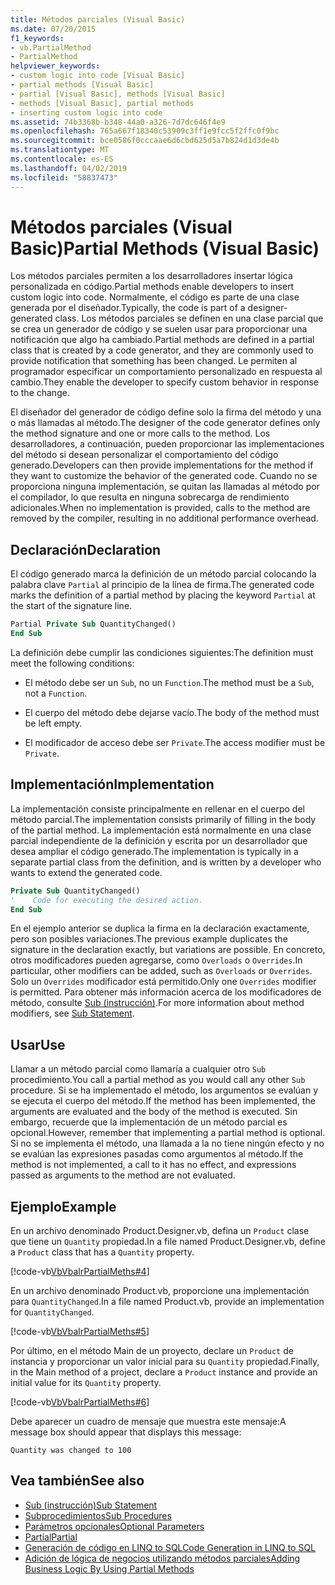 ```yaml
---
title: Métodos parciales (Visual Basic)
ms.date: 07/20/2015
f1_keywords:
- vb.PartialMethod
- PartialMethod
helpviewer_keywords:
- custom logic into code [Visual Basic]
- partial methods [Visual Basic]
- partial [Visual Basic], methods [Visual Basic]
- methods [Visual Basic], partial methods
- inserting custom logic into code
ms.assetid: 74b3368b-b348-44a0-a326-7d7dc646f4e9
ms.openlocfilehash: 765a667f18340c53909c3ff1e9fcc5f2ffc0f9bc
ms.sourcegitcommit: bce0586f0cccaae6d6cbd625d5a7b824d1d3de4b
ms.translationtype: MT
ms.contentlocale: es-ES
ms.lasthandoff: 04/02/2019
ms.locfileid: "58837473"
---
```

# <a name="partial-methods-visual-basic"></a><span data-ttu-id="39c83-102">Métodos parciales (Visual Basic)</span><span class="sxs-lookup"><span data-stu-id="39c83-102">Partial Methods (Visual Basic)</span></span>
<span data-ttu-id="39c83-103">Los métodos parciales permiten a los desarrolladores insertar lógica personalizada en código.</span><span class="sxs-lookup"><span data-stu-id="39c83-103">Partial methods enable developers to insert custom logic into code.</span></span> <span data-ttu-id="39c83-104">Normalmente, el código es parte de una clase generada por el diseñador.</span><span class="sxs-lookup"><span data-stu-id="39c83-104">Typically, the code is part of a designer-generated class.</span></span> <span data-ttu-id="39c83-105">Los métodos parciales se definen en una clase parcial que se crea un generador de código y se suelen usar para proporcionar una notificación que algo ha cambiado.</span><span class="sxs-lookup"><span data-stu-id="39c83-105">Partial methods are defined in a partial class that is created by a code generator, and they are commonly used to provide notification that something has been changed.</span></span> <span data-ttu-id="39c83-106">Le permiten al programador especificar un comportamiento personalizado en respuesta al cambio.</span><span class="sxs-lookup"><span data-stu-id="39c83-106">They enable the developer to specify custom behavior in response to the change.</span></span>  
  
 <span data-ttu-id="39c83-107">El diseñador del generador de código define solo la firma del método y una o más llamadas al método.</span><span class="sxs-lookup"><span data-stu-id="39c83-107">The designer of the code generator defines only the method signature and one or more calls to the method.</span></span> <span data-ttu-id="39c83-108">Los desarrolladores, a continuación, pueden proporcionar las implementaciones del método si desean personalizar el comportamiento del código generado.</span><span class="sxs-lookup"><span data-stu-id="39c83-108">Developers can then provide implementations for the method if they want to customize the behavior of the generated code.</span></span> <span data-ttu-id="39c83-109">Cuando no se proporciona ninguna implementación, se quitan las llamadas al método por el compilador, lo que resulta en ninguna sobrecarga de rendimiento adicionales.</span><span class="sxs-lookup"><span data-stu-id="39c83-109">When no implementation is provided, calls to the method are removed by the compiler, resulting in no additional performance overhead.</span></span>  
  
## <a name="declaration"></a><span data-ttu-id="39c83-110">Declaración</span><span class="sxs-lookup"><span data-stu-id="39c83-110">Declaration</span></span>  
 <span data-ttu-id="39c83-111">El código generado marca la definición de un método parcial colocando la palabra clave `Partial` al principio de la línea de firma.</span><span class="sxs-lookup"><span data-stu-id="39c83-111">The generated code marks the definition of a partial method by placing the keyword `Partial` at the start of the signature line.</span></span>  
  
```vb  
Partial Private Sub QuantityChanged()  
End Sub  
```  
  
 <span data-ttu-id="39c83-112">La definición debe cumplir las condiciones siguientes:</span><span class="sxs-lookup"><span data-stu-id="39c83-112">The definition must meet the following conditions:</span></span>  
  
-   <span data-ttu-id="39c83-113">El método debe ser un `Sub`, no un `Function`.</span><span class="sxs-lookup"><span data-stu-id="39c83-113">The method must be a `Sub`, not a `Function`.</span></span>  
  
-   <span data-ttu-id="39c83-114">El cuerpo del método debe dejarse vacío.</span><span class="sxs-lookup"><span data-stu-id="39c83-114">The body of the method must be left empty.</span></span>  
  
-   <span data-ttu-id="39c83-115">El modificador de acceso debe ser `Private`.</span><span class="sxs-lookup"><span data-stu-id="39c83-115">The access modifier must be `Private`.</span></span>  
  
## <a name="implementation"></a><span data-ttu-id="39c83-116">Implementación</span><span class="sxs-lookup"><span data-stu-id="39c83-116">Implementation</span></span>  
 <span data-ttu-id="39c83-117">La implementación consiste principalmente en rellenar en el cuerpo del método parcial.</span><span class="sxs-lookup"><span data-stu-id="39c83-117">The implementation consists primarily of filling in the body of the partial method.</span></span> <span data-ttu-id="39c83-118">La implementación está normalmente en una clase parcial independiente de la definición y escrita por un desarrollador que desea ampliar el código generado.</span><span class="sxs-lookup"><span data-stu-id="39c83-118">The implementation is typically in a separate partial class from the definition, and is written by a developer who wants to extend the generated code.</span></span>  
  
```vb  
Private Sub QuantityChanged()  
'    Code for executing the desired action.  
End Sub  
```  
  
 <span data-ttu-id="39c83-119">En el ejemplo anterior se duplica la firma en la declaración exactamente, pero son posibles variaciones.</span><span class="sxs-lookup"><span data-stu-id="39c83-119">The previous example duplicates the signature in the declaration exactly, but variations are possible.</span></span> <span data-ttu-id="39c83-120">En concreto, otros modificadores pueden agregarse, como `Overloads` o `Overrides`.</span><span class="sxs-lookup"><span data-stu-id="39c83-120">In particular, other modifiers can be added, such as `Overloads` or `Overrides`.</span></span> <span data-ttu-id="39c83-121">Solo un `Overrides` modificador está permitido.</span><span class="sxs-lookup"><span data-stu-id="39c83-121">Only one `Overrides` modifier is permitted.</span></span> <span data-ttu-id="39c83-122">Para obtener más información acerca de los modificadores de método, consulte [Sub (instrucción)](../../../../visual-basic/language-reference/statements/sub-statement.md).</span><span class="sxs-lookup"><span data-stu-id="39c83-122">For more information about method modifiers, see [Sub Statement](../../../../visual-basic/language-reference/statements/sub-statement.md).</span></span>  
  
## <a name="use"></a><span data-ttu-id="39c83-123">Usar</span><span class="sxs-lookup"><span data-stu-id="39c83-123">Use</span></span>  
 <span data-ttu-id="39c83-124">Llamar a un método parcial como llamaría a cualquier otro `Sub` procedimiento.</span><span class="sxs-lookup"><span data-stu-id="39c83-124">You call a partial method as you would call any other `Sub` procedure.</span></span> <span data-ttu-id="39c83-125">Si se ha implementado el método, los argumentos se evalúan y se ejecuta el cuerpo del método.</span><span class="sxs-lookup"><span data-stu-id="39c83-125">If the method has been implemented, the arguments are evaluated and the body of the method is executed.</span></span> <span data-ttu-id="39c83-126">Sin embargo, recuerde que la implementación de un método parcial es opcional.</span><span class="sxs-lookup"><span data-stu-id="39c83-126">However, remember that implementing a partial method is optional.</span></span> <span data-ttu-id="39c83-127">Si no se implementa el método, una llamada a la no tiene ningún efecto y no se evalúan las expresiones pasadas como argumentos al método.</span><span class="sxs-lookup"><span data-stu-id="39c83-127">If the method is not implemented, a call to it has no effect, and expressions passed as arguments to the method are not evaluated.</span></span>  
  
## <a name="example"></a><span data-ttu-id="39c83-128">Ejemplo</span><span class="sxs-lookup"><span data-stu-id="39c83-128">Example</span></span>  
 <span data-ttu-id="39c83-129">En un archivo denominado Product.Designer.vb, defina un `Product` clase que tiene un `Quantity` propiedad.</span><span class="sxs-lookup"><span data-stu-id="39c83-129">In a file named Product.Designer.vb, define a `Product` class that has a `Quantity` property.</span></span>  
  
 [!code-vb[VbVbalrPartialMeths#4](~/samples/snippets/visualbasic/VS_Snippets_VBCSharp/VbVbalrPartialMeths/VB/Class1.vb#4)]  
  
 <span data-ttu-id="39c83-130">En un archivo denominado Product.vb, proporcione una implementación para `QuantityChanged`.</span><span class="sxs-lookup"><span data-stu-id="39c83-130">In a file named Product.vb, provide an implementation for `QuantityChanged`.</span></span>  
  
 [!code-vb[VbVbalrPartialMeths#5](~/samples/snippets/visualbasic/VS_Snippets_VBCSharp/VbVbalrPartialMeths/VB/Class1.vb#5)]  
  
 <span data-ttu-id="39c83-131">Por último, en el método Main de un proyecto, declare un `Product` de instancia y proporcionar un valor inicial para su `Quantity` propiedad.</span><span class="sxs-lookup"><span data-stu-id="39c83-131">Finally, in the Main method of a project, declare a `Product` instance and provide an initial value for its `Quantity` property.</span></span>  
  
 [!code-vb[VbVbalrPartialMeths#6](~/samples/snippets/visualbasic/VS_Snippets_VBCSharp/VbVbalrPartialMeths/VB/Class1.vb#6)]  
  
 <span data-ttu-id="39c83-132">Debe aparecer un cuadro de mensaje que muestra este mensaje:</span><span class="sxs-lookup"><span data-stu-id="39c83-132">A message box should appear that displays this message:</span></span>  
  
 `Quantity was changed to 100`  
  
## <a name="see-also"></a><span data-ttu-id="39c83-133">Vea también</span><span class="sxs-lookup"><span data-stu-id="39c83-133">See also</span></span>

- [<span data-ttu-id="39c83-134">Sub (instrucción)</span><span class="sxs-lookup"><span data-stu-id="39c83-134">Sub Statement</span></span>](../../../../visual-basic/language-reference/statements/sub-statement.md)
- [<span data-ttu-id="39c83-135">Subprocedimientos</span><span class="sxs-lookup"><span data-stu-id="39c83-135">Sub Procedures</span></span>](./sub-procedures.md)
- [<span data-ttu-id="39c83-136">Parámetros opcionales</span><span class="sxs-lookup"><span data-stu-id="39c83-136">Optional Parameters</span></span>](./optional-parameters.md)
- [<span data-ttu-id="39c83-137">Partial</span><span class="sxs-lookup"><span data-stu-id="39c83-137">Partial</span></span>](../../../../visual-basic/language-reference/modifiers/partial.md)
- [<span data-ttu-id="39c83-138">Generación de código en LINQ to SQL</span><span class="sxs-lookup"><span data-stu-id="39c83-138">Code Generation in LINQ to SQL</span></span>](../../../../framework/data/adonet/sql/linq/code-generation-in-linq-to-sql.md)
- [<span data-ttu-id="39c83-139">Adición de lógica de negocios utilizando métodos parciales</span><span class="sxs-lookup"><span data-stu-id="39c83-139">Adding Business Logic By Using Partial Methods</span></span>](../../../../framework/data/adonet/sql/linq/adding-business-logic-by-using-partial-methods.md)

